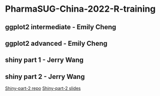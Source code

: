 # PharmaSUG-China-2022-R-training

## ggplot2 intermediate - Emily Cheng

## ggplot2 advanced - Emily Cheng

## shiny part 1 - Jerry Wang

## shiny part 2 - Jerry Wang

[Shiny-part-2 repo](https://github.com/ifendo/shiny-advanced)
[Shiny-part-2 slides](https://ifendo.github.io/shiny-advanced/)
